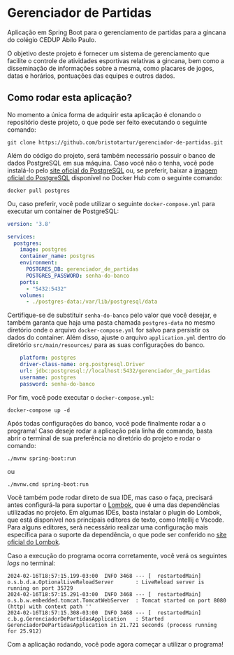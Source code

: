 # Gerenciador de Partidas

Aplicação em Spring Boot para o gerenciamento de partidas para a gincana do colégio CEDUP Abílo Paulo.

O objetivo deste projeto é fornecer um sistema de gerenciamento que facilite o controle de atividades esportivas relativas a gincana, bem como a disseminação de informações sobre a mesma,
como placares de jogos, datas e horários, pontuações das equipes e outros dados.

## Como rodar esta aplicação?

No momento a única forma de adquirir esta aplicação é clonando o repositório deste projeto, o que pode ser feito
executando o seguinte comando:

```shell
git clone https://github.com/bristotartur/gerenciador-de-partidas.git
```
Além do código do projeto, será também necessário possuir o banco de dados PostgreSQL em sua máquina.
Caso você não o tenha, você pode instalá-lo pelo [site oficial do PostgreSQL](https://www.postgresql.org/download/) 
ou, se preferir, baixar a [imagem oficial do PostgreSQL](https://hub.docker.com/_/postgres) disponível no Docker Hub com o seguinte comando:

```shell
docker pull postgres
```
Ou, caso preferir, você pode utilizar o seguinte `docker-compose.yml` para executar um container de PostgreSQL:

```yaml
version: '3.8'

services:
  postgres:
    image: postgres
    container_name: postgres
    environment:
      POSTGRES_DB: gerenciador_de_partidas
      POSTGRES_PASSWORD: senha-do-banco
    ports:
      - "5432:5432"
    volumes:
      - ./postgres-data:/var/lib/postgresql/data
```

Certifique-se de substituir `senha-do-banco` pelo valor que você desejar, e também garanta que haja uma pasta chamada `postgres-data` 
no mesmo diretório onde o arquivo `docker-compose.yml` for salvo para persistir os dados do container. 
Além disso, ajuste o arquivo `application.yml` dentro do diretório `src/main/resources/` para as suas configurações do banco.

```yaml
    platform: postgres
    driver-class-name: org.postgresql.Driver
    url: jdbc:postgresql://localhost:5432/gerenciador_de_partidas
    username: postgres
    password: senha-do-banco
```

Por fim, você pode executar o `docker-compose.yml`:

```shell
docker-compose up -d
```

Após todas configurações do banco, você pode finalmente rodar a o programa!
Caso deseje rodar a aplicação pela linha de comando, basta abrir o terminal de sua preferência no diretório do projeto e rodar o comando:

```shell
./mvnw spring-boot:run
```

ou

```shell
./mvnw.cmd spring-boot:run
```

Você também pode rodar direto de sua IDE, mas caso o faça, precisará antes configurá-la para suportar o [Lombok](https://projectlombok.org/), 
que é uma das dependências utilizadas no projeto. 
Em algumas IDEs, basta instalar o plugin do Lombok, que está disponível nos principais editores de texto, como Intellij e Vscode. 
Para alguns editores, será necessário realizar uma configuração mais específica para o suporte da dependência, o que pode ser conferido 
no [site oficial do Lombok](https://projectlombok.org/).

Caso a execução do programa ocorra corretamente, você verá os seguintes *logs* no terminal:

```log
2024-02-16T18:57:15.199-03:00  INFO 3468 --- [  restartedMain] o.s.b.d.a.OptionalLiveReloadServer       : LiveReload server is running on port 35729
2024-02-16T18:57:15.291-03:00  INFO 3468 --- [  restartedMain] o.s.b.w.embedded.tomcat.TomcatWebServer  : Tomcat started on port 8080 (http) with context path ''
2024-02-16T18:57:15.308-03:00  INFO 3468 --- [  restartedMain] c.b.g.GerenciadorDePartidasApplication   : Started GerenciadorDePartidasApplication in 21.721 seconds (process running for 25.912)
```

Com a aplicação rodando, você pode agora começar a utilizar o programa!

